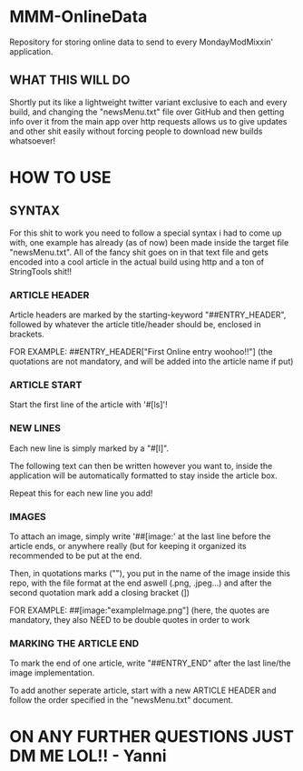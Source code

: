 # MMM-OnlineData
Repository for storing online data to send to every MondayModMixxin' application.

## WHAT THIS WILL DO
Shortly put its like a lightweight twitter variant exclusive to each and every build, and changing the "newsMenu.txt" file over GitHub and then getting info over it from the main app over http requests allows us to give updates and other shit easily without forcing people to download new builds whatsoever!


# HOW TO USE
## SYNTAX
For this shit to work you need to follow a special syntax i had to come up with, one example has already (as of now) been made inside the target file "newsMenu.txt".
All of the fancy shit goes on in that text file and gets encoded into a cool article in the actual build using http and a ton of StringTools shit!!
### ARTICLE HEADER
Article headers are marked by the starting-keyword "##ENTRY_HEADER", followed by whatever the article title/header should be, enclosed in brackets.

FOR EXAMPLE: ##ENTRY_HEADER["First Online entry woohoo!!"] (the quotations are not mandatory, and will be added into the article name if put)
### ARTICLE START
Start the first line of the article with '#[ls]'!

### NEW LINES
Each new line is simply marked by a "#[l]".

The following text can then be written however you want to, inside the application will be automatically formatted to stay inside the article box.

Repeat this for each new line you add!
### IMAGES
To attach an image, simply write '##[image:' at the last line before the article ends, or anywhere really (but for keeping it organized its recommended to be put at the end.

Then, in quotations marks (""), you put in the name of the image inside this repo, with the file format at the end aswell (.png, .jpeg...) and after the second quotation mark add a closing bracket (])

FOR EXAMPLE: ##[image:"exampleImage.png"] (here, the quotes are mandatory, they also NEED to be double quotes in order to work
### MARKING THE ARTICLE END
To mark the end of one article, write "##ENTRY_END" after the last line/the image implementation.

To add another seperate article, start with a new ARTICLE HEADER and follow the order specified in the "newsMenu.txt" document.

# ON ANY FURTHER QUESTIONS JUST DM ME LOL!! - Yanni
